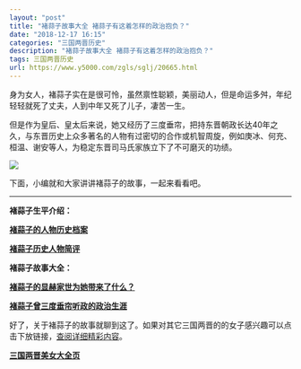 ```yaml
---
layout: "post"
title: "褚蒜子故事大全 褚蒜子有这着怎样的政治抱负？"
date: "2018-12-17 16:15"
categories: "三国两晋历史"
description: "褚蒜子故事大全 褚蒜子有这着怎样的政治抱负？"
tags: 三国两晋历史
url: https://www.y5000.com/zgls/sglj/20665.html
---
```






身为女人，褚蒜子实在是很可怜，虽然禀性聪颖，美丽动人，但是命运多舛，年纪轻轻就死了丈夫，人到中年又死了儿子，凄苦一生。

但是作为皇后、皇太后来说，她又经历了三度垂帘，把持东晋朝政长达40年之久，与东晋历史上众多著名的人物有过密切的合作或机智周旋，例如庚冰、何充、桓温、谢安等人，为稳定东晋司马氏家族立下了不可磨灭的功绩。

![](https://img.y5000.comhttps://www.y5000.com/uploads/allimg/170428/11-1F42Q62013X5.jpg)

下面，小编就和大家讲讲褚蒜子的故事，一起来看看吧。

* * *

**褚蒜子生平介绍：**

**[褚蒜子的人物历史档案](https://www.y5000.com/zgls/sglj/20572.html)**

**[褚蒜子历史人物简评](https://www.y5000.com/zgls/sglj/20573.html)**

**褚蒜子故事大全：**

**[褚蒜子的显赫家世为她带来了什么？](https://www.y5000.com/zgls/sglj/20574.html)**

**[褚蒜子曾三度垂帘听政的政治生涯](https://www.y5000.com/zgls/sglj/20584.html)**

好了，关于褚蒜子的故事就聊到这了。如果对其它三国两晋的的女子感兴趣可以点击下放链接，[查阅详细精彩内容](https://www.y5000.com/zgls/sglj/19752.html)。

**[三国两晋美女大全页](https://www.y5000.com/zgls/sglj/19752.html)**
